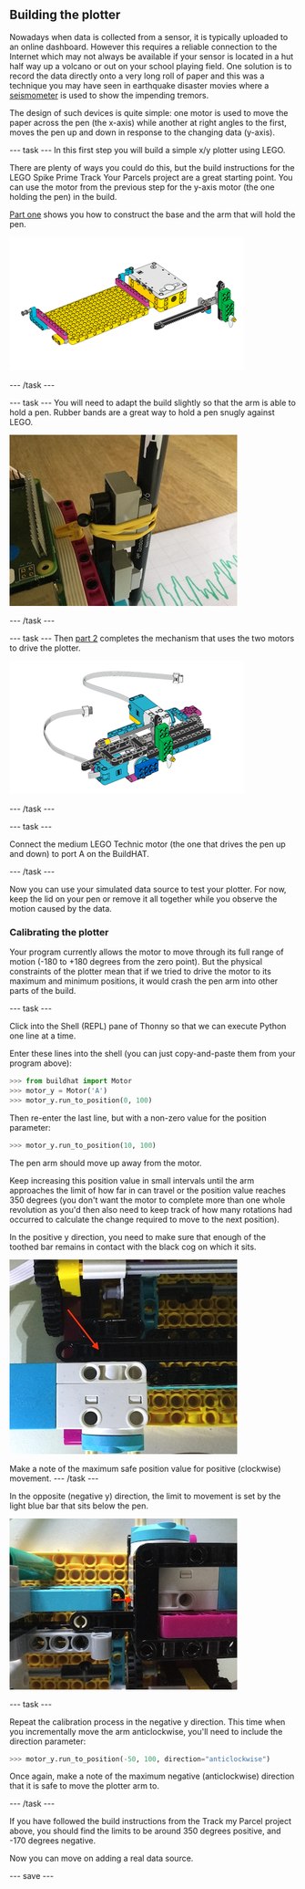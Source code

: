 ## Building the plotter

Nowadays when data is collected from a sensor, it is typically uploaded to an online dashboard. However this requires a reliable connection to the Internet which may not always be available if your sensor is located in a hut half way up a volcano or out on your school playing field. One solution is to record the data directly onto a very long roll of paper and this was a technique you may have seen in earthquake disaster movies where a [seismometer](https://en.wikipedia.org/wiki/Seismometer) is used to show the impending tremors. 

The design of such devices is quite simple: one motor is used to move the paper across the pen (the x-axis) while another at right angles to the first, moves the pen up and down in response to the changing data (y-axis). 

--- task ---
In this first step you will build a simple x/y plotter using LEGO. 

There are plenty of ways you could do this, but the build instructions for the LEGO Spike Prime Track Your Parcels project are a great starting point. You can use the motor from the previous step for the y-axis motor (the one holding the pen) in the build. 

[Part one](https://le-www-live-s.legocdn.com/sc/media/lessons/prime/pdf/building-instructions/track-your-packages-bi-pdf-book1of2-05883f81fed73ac3738781d084e0d4e2.pdf) shows you how to construct the base and the arm that will hold the pen.

![A drawing from the LEGO instructions](images/build1.png)

--- /task ---

--- task ---
You will need to adapt the build slightly so that the arm is able to hold a pen. Rubber bands are a great way to hold a pen snugly against LEGO.

![A photo of the partially assembled plotter model, with a pen attached to the LEGO elements with a rubber band](images/rubber_bands.jpg)

--- /task ---

--- task ---
Then [part 2](https://le-www-live-s.legocdn.com/sc/media/lessons/prime/pdf/building-instructions/track-your-packages-bi-pdf-book2of2-80dc3c8c61ec2d2ffa785b688326ef74.pdf) completes the mechanism that uses the two motors to drive the plotter.

![A drawing from the second part of the LEGO instructions](images/build2.png)

--- /task ---

--- task ---

Connect the medium LEGO Technic motor (the one that drives the pen up and down) to port A on the BuildHAT.

--- /task ---

Now you can use your simulated data source to test your plotter. For now, keep the lid on your pen or remove it all together while you observe the motion caused by the data.

### Calibrating the plotter

Your program currently allows the motor to move through its full range of motion (-180 to +180 degrees from the zero point). But the physical constraints of the plotter mean that if we tried to drive the motor to its maximum and minimum positions, it would crash the pen arm into other parts of the build.

--- task ---

Click into the Shell (REPL) pane of Thonny so that we can execute Python one line at a time. 

Enter these lines into the shell (you can just copy-and-paste them from your program above):

```python
>>> from buildhat import Motor
>>> motor_y = Motor('A')
>>> motor_y.run_to_position(0, 100)
```

Then re-enter the last line, but with a non-zero value for the position parameter:

```python
>>> motor_y.run_to_position(10, 100)
```

The pen arm should move up away from the motor.

Keep increasing this position value in small intervals until the arm approaches the limit of how far in can travel or the position value reaches 350 degrees (you don't want the motor to complete more than one whole revolution as you'd then also need to keep track of how many rotations had occurred to calculate the change required to move to the next position). 

In the positive y direction, you need to make sure that enough of the toothed bar remains in contact with the black cog on which it sits. 


![A close-up photo of part of the LEGO plotter showing an arrow pointing at the toothed bar which is touching the black cog on which it sits.](images/motion_limit2.JPG)

Make a note of the maximum safe position value for positive (clockwise) movement. 
--- /task ---

In the opposite (negative y) direction, the limit to movement is set by the light blue bar that sits below the pen.

![A close-up photo of part of the LEGO plotter showing an arrow the blue element which prevents the pen arm from moving too far.](images/motion_limit1.JPG)

--- task ---

Repeat the calibration process in the negative y direction. This time when you incrementally move the arm anticlockwise, you'll need to include the direction parameter:

```python
>>> motor_y.run_to_position(-50, 100, direction="anticlockwise")
```

Once again, make a note of the maximum negative (anticlockwise) direction that it is safe to move the plotter arm to.

--- /task ---

If you have followed the build instructions from the Track my Parcel project above, you should find the limits to be around 350 degrees positive, and -170 degrees negative. 

Now you can move on adding a real data source. 

--- save ---